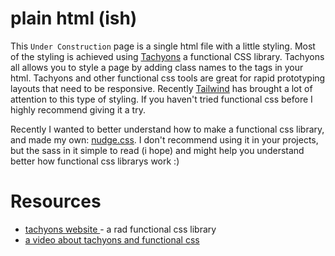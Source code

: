 # plain html (ish)

This `Under Construction` page is a single html file with a little styling.
Most of the styling is achieved using [Tachyons](https://tachyons.io/)
a functional CSS library. Tachyons all allows you to style a page by adding
class names to the tags in your html. Tachyons and other functional css tools
are great for rapid prototyping layouts that need to be responsive. Recently
[Tailwind](https://tailwindcss.com) has brought a lot of attention to this type of styling. If you
haven't tried functional css before I highly recommend giving it a try.

Recently I wanted to better understand how to make a functional css library, and
made my own: [nudge.css](https://github.com/slugbyte/nudge.css). I don't recommend
using it in your projects, but the sass in it simple to read (i hope) and might help you understand
better how functional css librarys work :)

# Resources
* [tachyons website ](https://tachyons.io/) - a rad functional css library
* [a video about tachyons and functional css](https://www.youtube.com/watch?v=r56fRaWth58)
